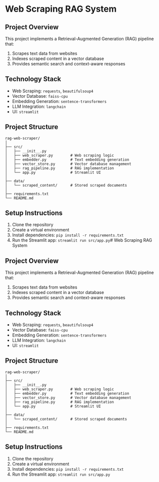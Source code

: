 # Web Scraping RAG System

## Project Overview
This project implements a Retrieval-Augmented Generation (RAG) pipeline that:
1. Scrapes text data from websites
2. Indexes scraped content in a vector database
3. Provides semantic search and context-aware responses

## Technology Stack
- Web Scraping: `requests`, `beautifulsoup4`
- Vector Database: `faiss-cpu`
- Embedding Generation: `sentence-transformers`
- LLM Integration: `langchain`
- UI: `streamlit`

## Project Structure
```
rag-web-scraper/
│
├── src/
│   ├── __init__.py
│   ├── web_scraper.py        # Web scraping logic
│   ├── embedder.py           # Text embedding generation
│   ├── vector_store.py       # Vector database management
│   ├── rag_pipeline.py       # RAG implementation
│   └── app.py                # Streamlit UI
│
├── data/
│   └── scraped_content/      # Stored scraped documents
│
├── requirements.txt
└── README.md
```

## Setup Instructions
1. Clone the repository
2. Create a virtual environment
3. Install dependencies: `pip install -r requirements.txt`
4. Run the Streamlit app: `streamlit run src/app.py`# Web Scraping RAG System

## Project Overview
This project implements a Retrieval-Augmented Generation (RAG) pipeline that:
1. Scrapes text data from websites
2. Indexes scraped content in a vector database
3. Provides semantic search and context-aware responses

## Technology Stack
- Web Scraping: `requests`, `beautifulsoup4`
- Vector Database: `faiss-cpu`
- Embedding Generation: `sentence-transformers`
- LLM Integration: `langchain`
- UI: `streamlit`

## Project Structure
```
rag-web-scraper/
│
├── src/
│   ├── __init__.py
│   ├── web_scraper.py        # Web scraping logic
│   ├── embedder.py           # Text embedding generation
│   ├── vector_store.py       # Vector database management
│   ├── rag_pipeline.py       # RAG implementation
│   └── app.py                # Streamlit UI
│
├── data/
│   └── scraped_content/      # Stored scraped documents
│
├── requirements.txt
└── README.md
```

## Setup Instructions
1. Clone the repository
2. Create a virtual environment
3. Install dependencies: `pip install -r requirements.txt`
4. Run the Streamlit app: `streamlit run src/app.py`
